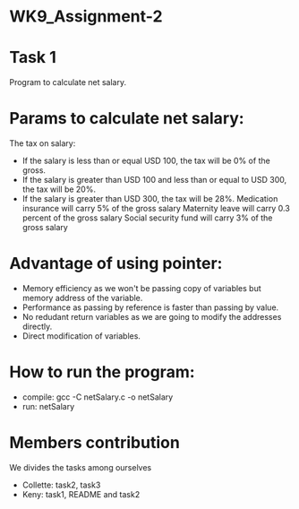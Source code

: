 # WK9_Assignment-2
# Task 1 
Program to calculate net salary.
# Params to calculate net salary:
 The tax on salary:
- If the salary is less than or equal USD 100, the tax will be 0% of the gross.
- If the salary is greater than USD 100 and less than or equal to USD 300, the tax will be 20%.
- If the salary is greater than USD 300, the tax will be 28%.
 Medication insurance will carry 5% of the gross salary
 Maternity leave will carry 0.3 percent of the gross salary
 Social security fund will carry 3% of the gross salary

# Advantage of using pointer:
- Memory efficiency as we won't be passing copy of variables but memory address of the variable.
- Performance as passing by reference is faster than passing by value.
- No redudant return variables as we are going to modify the addresses directly.
- Direct modification of variables.

# How to run the program:
  -  compile: gcc -C netSalary.c -o netSalary
  -  run: netSalary

# Members contribution
  We divides the tasks among ourselves
  - Collette: task2, task3
  - Keny: task1, README and task2
